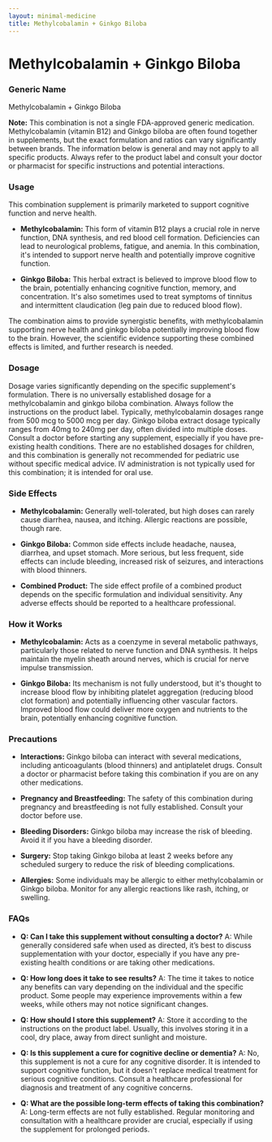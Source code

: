 ```yaml
---
layout: minimal-medicine
title: Methylcobalamin + Ginkgo Biloba
---
```


# Methylcobalamin + Ginkgo Biloba
### Generic Name
Methylcobalamin + Ginkgo Biloba

**Note:**  This combination is not a single FDA-approved generic medication.  Methylcobalamin (vitamin B12) and Ginkgo biloba are often found together in supplements, but the exact formulation and ratios can vary significantly between brands.  The information below is general and may not apply to all specific products.  Always refer to the product label and consult your doctor or pharmacist for specific instructions and potential interactions.


### Usage

This combination supplement is primarily marketed to support cognitive function and nerve health.  

* **Methylcobalamin:** This form of vitamin B12 plays a crucial role in nerve function, DNA synthesis, and red blood cell formation. Deficiencies can lead to neurological problems, fatigue, and anemia.  In this combination, it's intended to support nerve health and potentially improve cognitive function.

* **Ginkgo Biloba:**  This herbal extract is believed to improve blood flow to the brain, potentially enhancing cognitive function, memory, and concentration. It's also sometimes used to treat symptoms of tinnitus and intermittent claudication (leg pain due to reduced blood flow).


The combination aims to provide synergistic benefits, with methylcobalamin supporting nerve health and ginkgo biloba potentially improving blood flow to the brain. However, the scientific evidence supporting these combined effects is limited, and further research is needed.

### Dosage

Dosage varies significantly depending on the specific supplement's formulation.  There is no universally established dosage for a methylcobalamin and ginkgo biloba combination.  Always follow the instructions on the product label.  Typically,  methylcobalamin dosages range from 500 mcg to 5000 mcg per day.  Ginkgo biloba extract dosage typically ranges from 40mg to 240mg per day, often divided into multiple doses.   Consult a doctor before starting any supplement, especially if you have pre-existing health conditions. There are no established dosages for children, and this combination is generally not recommended for pediatric use without specific medical advice.  IV administration is not typically used for this combination; it is intended for oral use.

### Side Effects

* **Methylcobalamin:** Generally well-tolerated, but high doses can rarely cause diarrhea, nausea, and itching.  Allergic reactions are possible, though rare.

* **Ginkgo Biloba:** Common side effects include headache, nausea, diarrhea, and upset stomach.  More serious, but less frequent, side effects can include bleeding, increased risk of seizures, and interactions with blood thinners.

* **Combined Product:** The side effect profile of a combined product depends on the specific formulation and individual sensitivity.  Any adverse effects should be reported to a healthcare professional.


### How it Works

* **Methylcobalamin:** Acts as a coenzyme in several metabolic pathways, particularly those related to nerve function and DNA synthesis.  It helps maintain the myelin sheath around nerves, which is crucial for nerve impulse transmission.

* **Ginkgo Biloba:** Its mechanism is not fully understood, but it's thought to increase blood flow by inhibiting platelet aggregation (reducing blood clot formation) and potentially influencing other vascular factors. Improved blood flow could deliver more oxygen and nutrients to the brain, potentially enhancing cognitive function.


### Precautions

* **Interactions:** Ginkgo biloba can interact with several medications, including anticoagulants (blood thinners) and antiplatelet drugs.  Consult a doctor or pharmacist before taking this combination if you are on any other medications.

* **Pregnancy and Breastfeeding:** The safety of this combination during pregnancy and breastfeeding is not fully established.  Consult your doctor before use.

* **Bleeding Disorders:**  Ginkgo biloba may increase the risk of bleeding. Avoid it if you have a bleeding disorder.

* **Surgery:**  Stop taking Ginkgo biloba at least 2 weeks before any scheduled surgery to reduce the risk of bleeding complications.

* **Allergies:** Some individuals may be allergic to either methylcobalamin or Ginkgo biloba.  Monitor for any allergic reactions like rash, itching, or swelling.


### FAQs

* **Q: Can I take this supplement without consulting a doctor?** A: While generally considered safe when used as directed, it’s best to discuss supplementation with your doctor, especially if you have any pre-existing health conditions or are taking other medications.

* **Q: How long does it take to see results?** A: The time it takes to notice any benefits can vary depending on the individual and the specific product.  Some people may experience improvements within a few weeks, while others may not notice significant changes.

* **Q: How should I store this supplement?** A: Store it according to the instructions on the product label.  Usually, this involves storing it in a cool, dry place, away from direct sunlight and moisture.

* **Q:  Is this supplement a cure for cognitive decline or dementia?** A: No, this supplement is not a cure for any cognitive disorder. It is intended to support cognitive function, but it doesn't replace medical treatment for serious cognitive conditions.  Consult a healthcare professional for diagnosis and treatment of any cognitive concerns.

* **Q:  What are the possible long-term effects of taking this combination?** A:  Long-term effects are not fully established.  Regular monitoring and consultation with a healthcare provider are crucial, especially if using the supplement for prolonged periods.
